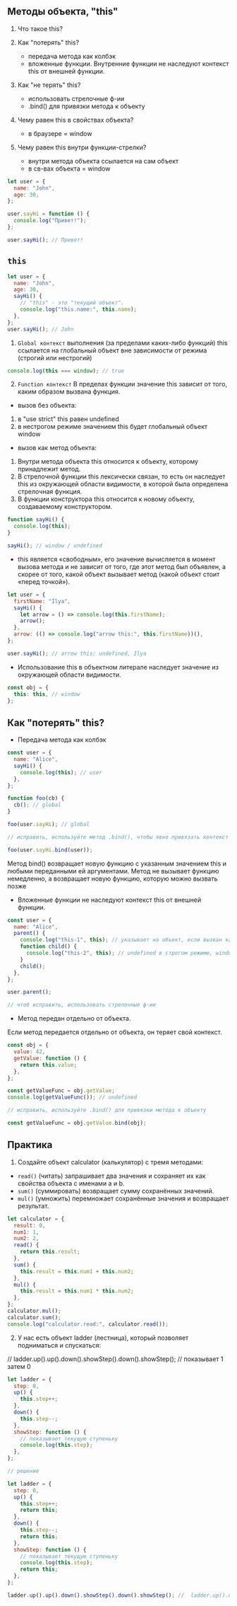 ## Методы объекта, "this"

1. Что такое this?

2. Как "потерять" this?

   - передача метода как колбэк
   - вложенные функции. Внутренние функции не наследуют контекст this от внешней функции.

3. Как "не терять" this?

   - использовать стрелочные ф-ии
   - .bind() для привязки метода к объекту

4. Чему равен this в свойствах объекта?

   - в браузере = window

5. Чему равен this внутри функции-стрелки?

   - внутри метода объекта ссылается на сам объект
   - в св-вах объекта = window

```js
let user = {
  name: "John",
  age: 30,
};

user.sayHi = function () {
  console.log("Привет!");
};

user.sayHi(); // Привет!
```

## `this`

```js
let user = {
  name: "John",
  age: 30,
  sayHi() {
    // "this" - это "текущий объект".
    console.log("this.name:", this.name);
  },
};
user.sayHi(); // John
```

1. `Global контекст` выполнения (за пределами каких-либо функций) this ссылается на глобальный объект вне зависимости от режима (строгий или нестрогий)

```js
console.log(this === window); // true
```

2. `Function контекст` В пределах функции значение this зависит от того, каким образом вызвана функция.

- вызов без объекта:

1. в "use strict" this равен undefined
2. в нестрогом режиме значением this будет глобальный объект window

- вызов как метод объекта:

1. Внутри метода объекта this относится к объекту, которому принадлежит метод.
2. В стрелочной функции this лексически связан, то есть он наследует this из окружающей области видимости, в которой была определена стрелочная функция.
3. В функции конструктора this относится к новому объекту, создаваемому конструктором.

```js
function sayHi() {
  console.log(this);
}

sayHi(); // window / undefined
```

- this является «свободным», его значение вычисляется в момент вызова метода и не зависит от того, где этот метод был объявлен, а скорее от того, какой объект вызывает метод (какой объект стоит «перед точкой»).

```js
let user = {
  firstName: "Ilya",
  sayHi() {
    let arrow = () => console.log(this.firstName);
    arrow();
  },
  arrow: (() => console.log("arrow this:", this.firstName))(),
};

user.sayHi(); // arrow this: undefined, Ilya
```

- Использование this в объектном литерале наследует значение из окружающей области видимости.

```js
const obj = {
  this: this, // window
};
```

## Как "потерять" this?

- Передача метода как колбэк

```js
const user = {
  name: "Alice",
  sayHi() {
    console.log(this); // user
  },
};

function foo(cb) {
  cb(); // global
}

foo(user.sayHi); // global

// исправить, используйте метод .bind(), чтобы явно привязать контекст this к методу

foo(user.sayHi.bind(user));
```

Метод bind() возвращает новую функцию с указанным значением this и любыми переданными ей аргументами. Метод не вызывает функцию немедленно, а возвращает новую функцию, которую можно вызвать позже

- Вложенные функции не наследуют контекст this от внешней функции.

```js
const user = {
  name: "Alice",
  parent() {
    console.log("this-1", this); // указывает на объект, если вызван как метод
    function child() {
      console.log("this-2", this); // undefined в строгом режиме, window в браузере
    }
    child();
  },
};

user.parent();

// чтоб исправить, использовать стрелочные ф-ии
```

- Метод передан отдельно от объекта.

Если метод передается отдельно от объекта, он теряет свой контекст.

```js
const obj = {
  value: 42,
  getValue: function () {
    return this.value;
  },
};

const getValueFunc = obj.getValue;
console.log(getValueFunc()); // undefined

// исправить, используйте .bind() для привязки метода к объекту

const getValueFunc = obj.getValue.bind(obj);
```

## Практика

1. Создайте объект calculator (калькулятор) с тремя методами:

- `read()` (читать) запрашивает два значения и сохраняет их как свойства объекта с именами a и b.
- `sum()` (суммировать) возвращает сумму сохранённых значений.
- `mul()` (умножить) перемножает сохранённые значения и возвращает результат.

```js
let calculator = {
  result: 0,
  num1: 1,
  num2: 2,
  read() {
    return this.result;
  },
  sum() {
    this.result = this.num1 + this.num2;
  },
  mul() {
    this.result = this.num1 * this.num2;
  },
};
calculator.mul();
calculator.sum();
console.log("calculator.read:", calculator.read());
```

2. У нас есть объект ladder (лестница), который позволяет подниматься и спускаться:

// ladder.up().up().down().showStep().down().showStep(); // показывает 1 затем 0

```js
let ladder = {
  step: 0,
  up() {
    this.step++;
  },
  down() {
    this.step--;
  },
  showStep: function () {
    // показывает текущую ступеньку
    console.log(this.step);
  },
};

// решение

let ladder = {
  step: 0,
  up() {
    this.step++;
    return this;
  },
  down() {
    this.step--;
    return this;
  },
  showStep: function () {
    // показывает текущую ступеньку
    console.log(this.step);
    return this;
  },
};

ladder.up().up().down().showStep().down().showStep(); //  ladder.up().up().down().showStep().down().showStep(); // показывает 1 затем 0
```
